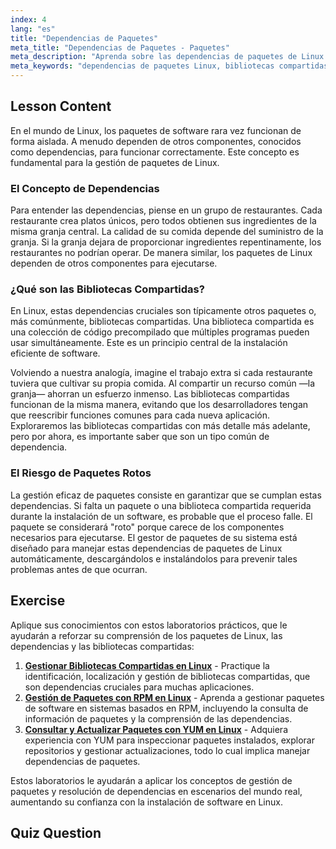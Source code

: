```yaml
---
index: 4
lang: "es"
title: "Dependencias de Paquetes"
meta_title: "Dependencias de Paquetes - Paquetes"
meta_description: "Aprenda sobre las dependencias de paquetes de Linux y por qué son cruciales para la instalación de software. Esta guía explica las bibliotecas compartidas y cómo la gestión de paquetes maneja las dependencias para evitar software dañado."
meta_keywords: "dependencias de paquetes Linux, bibliotecas compartidas, paquetes Linux, gestión de paquetes, instalación de software Linux, tutorial Linux, Linux para principiantes, guía Linux"
---
```


## Lesson Content

En el mundo de Linux, los paquetes de software rara vez funcionan de forma aislada. A menudo dependen de otros componentes, conocidos como dependencias, para funcionar correctamente. Este concepto es fundamental para la gestión de paquetes de Linux.

### El Concepto de Dependencias

Para entender las dependencias, piense en un grupo de restaurantes. Cada restaurante crea platos únicos, pero todos obtienen sus ingredientes de la misma granja central. La calidad de su comida depende del suministro de la granja. Si la granja dejara de proporcionar ingredientes repentinamente, los restaurantes no podrían operar. De manera similar, los paquetes de Linux dependen de otros componentes para ejecutarse.

### ¿Qué son las Bibliotecas Compartidas?

En Linux, estas dependencias cruciales son típicamente otros paquetes o, más comúnmente, bibliotecas compartidas. Una biblioteca compartida es una colección de código precompilado que múltiples programas pueden usar simultáneamente. Este es un principio central de la instalación eficiente de software.

Volviendo a nuestra analogía, imagine el trabajo extra si cada restaurante tuviera que cultivar su propia comida. Al compartir un recurso común —la granja— ahorran un esfuerzo inmenso. Las bibliotecas compartidas funcionan de la misma manera, evitando que los desarrolladores tengan que reescribir funciones comunes para cada nueva aplicación. Exploraremos las bibliotecas compartidas con más detalle más adelante, pero por ahora, es importante saber que son un tipo común de dependencia.

### El Riesgo de Paquetes Rotos

La gestión eficaz de paquetes consiste en garantizar que se cumplan estas dependencias. Si falta un paquete o una biblioteca compartida requerida durante la instalación de un software, es probable que el proceso falle. El paquete se considerará "roto" porque carece de los componentes necesarios para ejecutarse. El gestor de paquetes de su sistema está diseñado para manejar estas dependencias de paquetes de Linux automáticamente, descargándolos e instalándolos para prevenir tales problemas antes de que ocurran.

## Exercise

Aplique sus conocimientos con estos laboratorios prácticos, que le ayudarán a reforzar su comprensión de los paquetes de Linux, las dependencias y las bibliotecas compartidas:

1.  **[Gestionar Bibliotecas Compartidas en Linux](https://labex.io/es/labs/comptia-manage-shared-libraries-in-linux-590867)** - Practique la identificación, localización y gestión de bibliotecas compartidas, que son dependencias cruciales para muchas aplicaciones.
2.  **[Gestión de Paquetes con RPM en Linux](https://labex.io/es/labs/rhel-managing-packages-with-rpm-in-linux-590868)** - Aprenda a gestionar paquetes de software en sistemas basados en RPM, incluyendo la consulta de información de paquetes y la comprensión de las dependencias.
3.  **[Consultar y Actualizar Paquetes con YUM en Linux](https://labex.io/es/labs/rhel-query-and-update-packages-with-yum-in-linux-590869)** - Adquiera experiencia con YUM para inspeccionar paquetes instalados, explorar repositorios y gestionar actualizaciones, todo lo cual implica manejar dependencias de paquetes.

Estos laboratorios le ayudarán a aplicar los conceptos de gestión de paquetes y resolución de dependencias en escenarios del mundo real, aumentando su confianza con la instalación de software en Linux.

## Quiz Question
